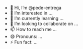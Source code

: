 - 👋 Hi, I’m @pede-entrega
- 👀 I’m interested in ...
- 🌱 I’m currently learning ...
- 💞️ I’m looking to collaborate on ...
- 📫 How to reach me ...
- 😄 Pronouns: ...
- ⚡ Fun fact: ...

<!---
pede-entrega/pede-entrega is a ✨ special ✨ repository because its `README.md` (this file) appears on your GitHub profile.
You can click the Preview link to take a look at your changes.
--->
